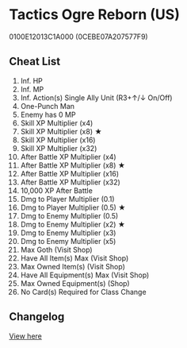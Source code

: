 # Tactics Ogre Reborn (US)
0100E12013C1A000 (0CEBE07A207577F9)

## Cheat List
1. Inf. HP
1. Inf. MP
1. Inf. Action(s) Single Ally Unit (R3+↑/↓ On/Off)
1. One-Punch Man
1. Enemy has 0 MP
1. Skill XP Multiplier (x4)
1. Skill XP Multiplier (x8) ★
1. Skill XP Multiplier (x16)
1. Skill XP Multiplier (x32)
1. After Battle XP Multiplier (x4)
1. After Battle XP Multiplier (x8) ★
1. After Battle XP Multiplier (x16)
1. After Battle XP Multiplier (x32)
1. 10,000 XP After Battle
1. Dmg to Player Multiplier (0.1)
1. Dmg to Player Multiplier (0.5) ★
1. Dmg to Enemy Multiplier (0.5)
1. Dmg to Enemy Multiplier (x2) ★
1. Dmg to Enemy Multiplier (x3)
1. Dmg to Enemy Multiplier (x5)
1. Max Goth (Visit Shop)
1. Have All Item(s) Max (Visit Shop)
1. Max Owned Item(s) (Visit Shop)
1. Have All Equipment(s) Max (Visit Shop)
1. Max Owned Equipment(s) (Shop)
1. No Card(s) Required for Class Change

## Changelog
[View here](./CHANGELOG.md)
